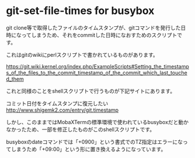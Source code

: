 # git-set-file-times for busybox

git clone等で取得したファイルのタイムスタンプが、gitコマンドを発行した日時になってしまうため、それをcommitした日時になおすためのスクリプトです。

これはgitのwikiにperlスクリプトで書かれているものがあります。

https://git.wiki.kernel.org/index.php/ExampleScripts#Setting_the_timestamps_of_the_files_to_the_commit_timestamp_of_the_commit_which_last_touched_them

これと同様のことをshellスクリプトで行うものが下記サイトにあります。

コミット日付をタイムスタンプに復元したい
http://www.shigemk2.com/entry/git.timestamp

しかし、このままではMobaXTermの標準環境で使われているbusyboxだと動かなかったため、一部を修正したものがこのshellスクリプトです。

busyboxのdateコマンドでは「+0900」という書式でのTZ指定はエラーになってしまうため「+09:00」という形に置き換えるようになっています。
